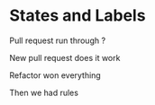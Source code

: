 # States and Labels

Pull request run through ?

New pull request does it work

Refactor won everything

Then we had rules

